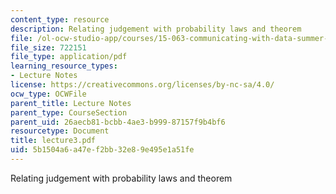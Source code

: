 ```yaml
---
content_type: resource
description: Relating judgement with probability laws and theorem
file: /ol-ocw-studio-app/courses/15-063-communicating-with-data-summer-2003/5b1504a6a47ef2bb32e89e495e1a51fe_lecture3.pdf
file_size: 722151
file_type: application/pdf
learning_resource_types:
- Lecture Notes
license: https://creativecommons.org/licenses/by-nc-sa/4.0/
ocw_type: OCWFile
parent_title: Lecture Notes
parent_type: CourseSection
parent_uid: 26aecb81-bcbb-4ae3-b999-87157f9b4bf6
resourcetype: Document
title: lecture3.pdf
uid: 5b1504a6-a47e-f2bb-32e8-9e495e1a51fe
---
```

Relating judgement with probability laws and theorem